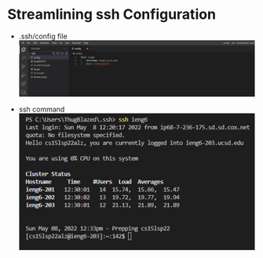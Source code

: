 # Streamlining ssh Configuration
- .ssh/config file  
![streamline1](streamline1.JPG)

- ssh command  
![streamline2](streamline2.JPG)
